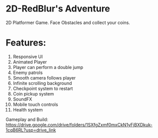 # 2D-RedBlur's Adventure
2D Platformer Game. Face Obstacles and collect your coins.

# Features:
1. Responsive UI
2. Animated Player
3. Player can perform a double jump
4. Enemy patrols
5. Smooth camera follows player
6. Infinite scrolling background
7. Checkpoint system to restart
8. Coin pickup system
9. SoundFX
10. Mobile touch controls
11. Health system

Gameplay and Build: https://drive.google.com/drive/folders/1SXfgZxmf0mxCkN1yFjBXDkuk-1cqB6RL?usp=drive_link

